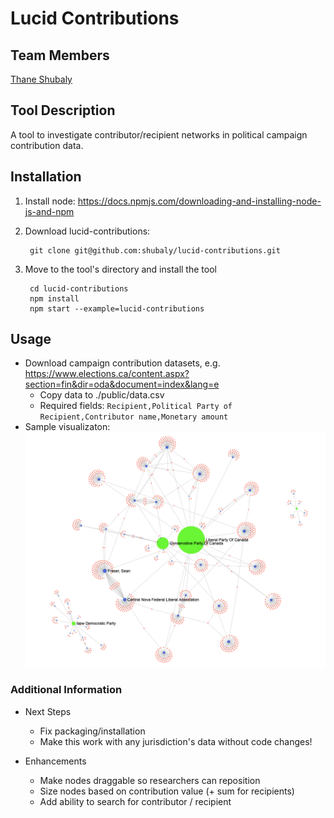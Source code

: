 # Lucid Contributions

## Team Members
[Thane Shubaly](https://github.com/shubaly)

## Tool Description
A tool to investigate contributor/recipient networks in political campaign contribution data. 

## Installation
1. Install node: https://docs.npmjs.com/downloading-and-installing-node-js-and-npm

2. Download lucid-contributions:

        git clone git@github.com:shubaly/lucid-contributions.git

3. Move to the tool's directory and install the tool

        cd lucid-contributions
        npm install
        npm start --example=lucid-contributions

## Usage
- Download campaign contribution datasets, e.g. https://www.elections.ca/content.aspx?section=fin&dir=oda&document=index&lang=e
  - Copy data to ./public/data.csv
  - Required fields: `Recipient,Political Party of Recipient,Contributor name,Monetary amount`
- Sample visualizaton:
![Lucid Contributions Screenshot](screenshot.png)

### Additional Information
- Next Steps
  - Fix packaging/installation
  - Make this work with any jurisdiction's data without code changes!

- Enhancements
  - Make nodes draggable so researchers can reposition
  - Size nodes based on contribution value (+ sum for recipients)
  - Add ability to search for contributor / recipient 